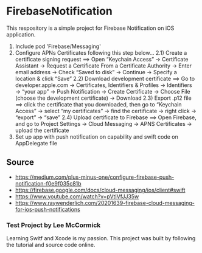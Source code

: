 # FirebaseNotification
This respository is a simple project for Firebase Notification on iOS application.  
 1) Include pod 'Firebase/Messaging'
 2) Configure APNs Certificates following this step below...
    2.1) Create a certificate signing request ==> Open “Keychain Access” → Certificate Assistant → Request a Certificate From a Certificate Authority → Enter email address → Check “Saved to disk” → Continue → Specify a location & click “Save”
    2.2) Download development certificate ==> Go to developer.apple.com → Certificates, Identifiers & Profiles → Identifiers → “your app” → Push Notification → Create Certificate → Choose File (choose the development certificate) → Download
    2.3) Export .p12 file ==> click the certificate that you downloaded, then go to “Keychain Access” → select “my certificates” → find the certificate → right click → “export” → “save”
    2.4) Upload certificate to Firebase ==> Open Firebase, and go to Project Settings → Cloud Messaging → APNS Certificates → upload the certificate
 3) Set up app with push notification on capability and swift code on AppDelegate file

## Source
- https://medium.com/plus-minus-one/configure-firebase-push-notification-f0e9f035c81b
- https://firebase.google.com/docs/cloud-messaging/ios/client#swift
- https://www.youtube.com/watch?v=pVtIVfJJ35w
- https://www.raywenderlich.com/20201639-firebase-cloud-messaging-for-ios-push-notifications

### Test Project by Lee McCormick
Learning Switf and Xcode is my passion. This project was built by following the tutorial and source code online.
